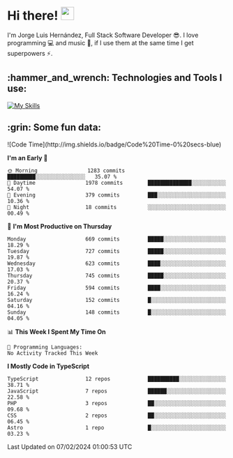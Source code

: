 <h1 align="left">
 <abc>
  <br>Hi there! <img src="https://user-images.githubusercontent.com/42378118/110234147-e3259600-7f4e-11eb-95be-0c4047144dea.gif" width="30"><br>
 </abc>
</h1>

I'm Jorge Luis Hernández, Full Stack Software Developer :sunglasses:. I love programming :computer: and music :musical_score:, if I use them at the same time I get superpowers :zap:. 


<h2 align="left">:hammer_and_wrench: Technologies and Tools I use:</h2>

[![My Skills](https://skillicons.dev/icons?i=js,ts,html,css,py,vue,react,next,nest,postgres,mysql)](https://skillicons.dev)

<h2 align="left">:grin: Some fun data:</h2>
<!--START_SECTION:waka-->
![Code Time](http://img.shields.io/badge/Code%20Time-0%20secs-blue)

**I'm an Early 🐤** 

```text
🌞 Morning                1283 commits        █████████░░░░░░░░░░░░░░░░   35.07 % 
🌆 Daytime                1978 commits        ██████████████░░░░░░░░░░░   54.07 % 
🌃 Evening                379 commits         ███░░░░░░░░░░░░░░░░░░░░░░   10.36 % 
🌙 Night                  18 commits          ░░░░░░░░░░░░░░░░░░░░░░░░░   00.49 % 
```
📅 **I'm Most Productive on Thursday** 

```text
Monday                   669 commits         █████░░░░░░░░░░░░░░░░░░░░   18.29 % 
Tuesday                  727 commits         █████░░░░░░░░░░░░░░░░░░░░   19.87 % 
Wednesday                623 commits         ████░░░░░░░░░░░░░░░░░░░░░   17.03 % 
Thursday                 745 commits         █████░░░░░░░░░░░░░░░░░░░░   20.37 % 
Friday                   594 commits         ████░░░░░░░░░░░░░░░░░░░░░   16.24 % 
Saturday                 152 commits         █░░░░░░░░░░░░░░░░░░░░░░░░   04.16 % 
Sunday                   148 commits         █░░░░░░░░░░░░░░░░░░░░░░░░   04.05 % 
```


📊 **This Week I Spent My Time On** 

```text
💬 Programming Languages: 
No Activity Tracked This Week
```

**I Mostly Code in TypeScript** 

```text
TypeScript               12 repos            ██████████░░░░░░░░░░░░░░░   38.71 % 
JavaScript               7 repos             ██████░░░░░░░░░░░░░░░░░░░   22.58 % 
PHP                      3 repos             ██░░░░░░░░░░░░░░░░░░░░░░░   09.68 % 
CSS                      2 repos             ██░░░░░░░░░░░░░░░░░░░░░░░   06.45 % 
Astro                    1 repo              █░░░░░░░░░░░░░░░░░░░░░░░░   03.23 % 
```




 Last Updated on 07/02/2024 01:00:53 UTC
<!--END_SECTION:waka-->
